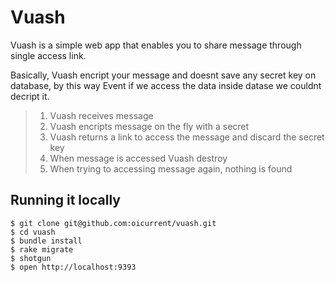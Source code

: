 # Vuash

Vuash is a simple web app that enables you to share message through single access link.

Basically, Vuash encript your message and doesnt save any secret key on database, by this way
Event if we access the data inside datase we couldnt decript it.

> 1. Vuash receives message
> 2. Vuash encripts message on the fly with a secret
> 3. Vuash returns a link to access the message and discard the secret key
> 4. When message is accessed Vuash destroy
> 5. When trying to accessing message again, nothing is found


## Running it locally

```shell
$ git clone git@github.com:oicurrent/vuash.git
$ cd vuash
$ bundle install
$ rake migrate
$ shotgun
$ open http://localhost:9393
```
